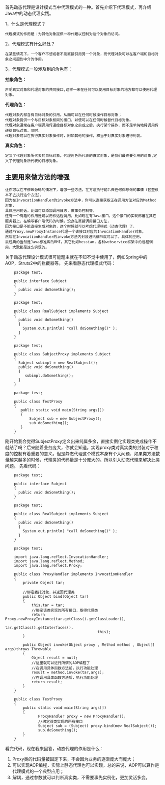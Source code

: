 首先动态代理是设计模式当中代理模式的一种。首先介绍下代理模式，再介绍Java中的动态代理实践。

1，什么是代理模式？

    代理模式的作用是：为其他对象提供一种代理以控制对这个对象的访问。

2，代理模式有什么好处？    

    在某些情况下，一个客户不想或者不能直接引用另一个对象，而代理对象可以在客户端和目标对象之间起到中介的作用。

3，代理模式一般涉及到的角色有：

**抽象角色：**
   
    声明真实对象和代理对象的共同接口,这样一来在任何可以使用目标对象的地方都可以使用代理对象。

**代理角色：**
    
    代理对象内部含有目标对象的引用，从而可以在任何时候操作目标对象；
    代理对象提供一个与目标对象相同的接口，以便可以在任何时候替代目标对象。
    代理对象通常在客户端调用传递给目标对象之前或之后，执行某个操作，而不是单纯地将调用传递给目标对象，同时，
    代理对象可以在执行真实对象操作时，附加其他的操作，相当于对真实对象进行封装。

**真实角色：**
    
    定义了代理对象所代表的目标对象，代理角色所代表的真实对象，是我们最终要引用的对象,定义了代理对象所代表的目标对象。
    
## 主要用来做方法的增强

    让你可以在不修改源码的情况下，增强一些方法，在方法执行前后做任何你想做的事情（甚至根本不去执行这个方法），
    因为在InvocationHandler的invoke方法中，你可以直接获取正在调用方法对应的Method对象，
    具体应用的话，比如可以添加调用日志，做事务控制等。
    还有一个有趣的作用是可以用作远程调用，比如现在有Java接口，这个接口的实现部署在其它服务器上，在编写客户端代码的时候，没办法直接调用接口方法，
    因为接口是不能直接生成对象的，这个时候就可以考虑代理模式（动态代理）了，
    通过Proxy.newProxyInstance代理一个该接口对应的InvocationHandler对象，
    然后在InvocationHandler的invoke方法内封装通讯细节就可以了。具体的应用，
    最经典的当然是Java标准库的RMI，其它比如hessian，各种webservice框架中的远程调用，大致都是这么实现的。


关于动态代理设计模式很可能题主就在不知不觉中使用了，例如Spring中的AOP，Struts2中的拦截器等。
先来看静态代理模式代码：
```
    package test;
    
    public interface Subject   
    {   
      public void doSomething();   
    }
    
    package test;
    
    public class RealSubject implements Subject   
    {   
      public void doSomething()   
      {   
        System.out.println( "call doSomething()" );   
      }   
    }  
```
```
    package test;
    
    public class SubjectProxy implements Subject
    {
      Subject subimpl = new RealSubject();
      public void doSomething()
      {
         subimpl.doSomething();
      }
    }
```
```
    package test;
    
    public class TestProxy 
    {
       public static void main(String args[])
       {
           Subject sub = new SubjectProxy();
           sub.doSomething();
       }
    }
```
刚开始我会觉得SubjectProxy定义出来纯属多余，直接实例化实现类完成操作不就结了吗？后来随着业务庞大，你就会知道，实现proxy类对真实类的封装对于粒度的控制有着重要的意义。但是静态代理这个模式本身有个大问题，如果类方法数量越来越多的时候，代理类的代码量是十分庞大的。所以引入动态代理来解决此类问题。
先看代码：

```
    package test;
    
    public interface Subject   
    {   
      public void doSomething();   
    }
    
    package test;
    
    public class RealSubject implements Subject   
    {   
      public void doSomething()   
      {   
        System.out.println( "call doSomething()" );   
      }   
    }  
```
```
    package test;
    
    import java.lang.reflect.InvocationHandler;  
    import java.lang.reflect.Method;  
    import java.lang.reflect.Proxy;  
    
    public class ProxyHandler implements InvocationHandler
    {
        private Object tar;
    
        //绑定委托对象，并返回代理类
        public Object bind(Object tar)
        {
            this.tar = tar;
            //绑定该类实现的所有接口，取得代理类 
            return Proxy.newProxyInstance(tar.getClass().getClassLoader(),
                                          tar.getClass().getInterfaces(),
                                          this);
        }    
    
        public Object invoke(Object proxy , Method method , Object[] args)throws Throwable
        {
            Object result = null;
            //这里就可以进行所谓的AOP编程了
            //在调用具体函数方法前，执行功能处理
            result = method.invoke(tar,args);
            //在调用具体函数方法后，执行功能处理
            return result;
        }
    }

```

```
    public class TestProxy
    {
        public static void main(String args[])
        {
               ProxyHandler proxy = new ProxyHandler();
               //绑定该类实现的所有接口
               Subject sub = (Subject) proxy.bind(new RealSubject());
               sub.doSomething();
        }
    }

```

看完代码，现在我来回答，动态代理的作用是什么：
1.    Proxy类的代码量被固定下来，不会因为业务的逐渐庞大而庞大；
2.	可以实现AOP编程，实际上静态代理也可以实现，总的来说，AOP可以算作是代理模式的一个典型应用；
3.	解耦，通过参数就可以判断真实类，不需要事先实例化，更加灵活多变。
